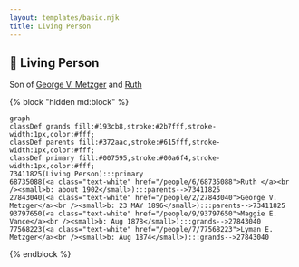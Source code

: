 ```yaml
---
layout: templates/basic.njk
title: Living Person
---
```

## 🔵 Living Person

Son of [George V. Metzger](/people/2/27843040) and [Ruth ](/people/6/68735088)

{% block "hidden md:block" %}
```mermaid
graph
classDef grands fill:#193cb8,stroke:#2b7fff,stroke-width:1px,color:#fff;
classDef parents fill:#372aac,stroke:#615fff,stroke-width:1px,color:#fff;
classDef primary fill:#007595,stroke:#00a6f4,stroke-width:1px,color:#fff;
73411825(Living Person):::primary
68735088(<a class="text-white" href="/people/6/68735088">Ruth </a><br /><small>b: about 1902</small>):::parents-->73411825
27843040(<a class="text-white" href="/people/2/27843040">George V. Metzger</a><br /><small>b: 23 MAY 1896</small>):::parents-->73411825
93797650(<a class="text-white" href="/people/9/93797650">Maggie E. Vance</a><br /><small>b: Aug 1878</small>):::grands-->27843040
77568223(<a class="text-white" href="/people/7/77568223">Lyman E. Metzger</a><br /><small>b: Aug 1874</small>):::grands-->27843040
```
{% endblock %}
